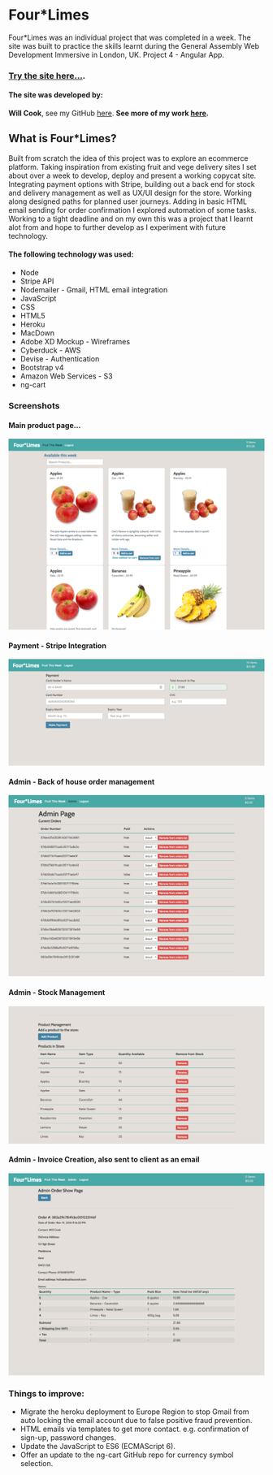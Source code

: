 # Four\*Limes
Four\*Limes was an individual project that was completed in a week. The site was built to practice the skills learnt during the General Assembly Web Development Immersive in London, UK. Project 4 - Angular App.

### [Try the site here...](http:fourlimes.herokuapp.com/).


#### The site was developed by:

**Will Cook**, see my GitHub [here](http://github.com/willcook4).
**See more of my work [here](http://doubleucook.com).** 

## What is Four*Limes?

Built from scratch the idea of this project was to explore an ecommerce platform. Taking inspiration from existing fruit and vege delivery sites I set about over a week to develop, deploy and present a working copycat site. Integrating payment options with Stripe, building out a back end for stock and delivery management as well as UX/UI design for the store. Working along designed paths for planned user journeys. Adding in basic HTML email sending for order confirmation I explored automation of some tasks. Working to a tight deadline and on my own this was a project that I learnt alot from and hope to further develop as I experiment with future technology.

#### The following technology was used:

* Node
* Stripe API
* Nodemailer - Gmail, HTML email integration
* JavaScript
* CSS
* HTML5
* Heroku
* MacDown
* Adobe XD Mockup - Wireframes
* Cyberduck - AWS
* Devise - Authentication
* Bootstrap v4
* Amazon Web Services - S3
* ng-cart

### Screenshots

#### Main product page...

![Shop: ](public/images/FourLimesShop.png "ScreenShot of the Main Shop")

#### Payment - Stripe Integration

![Payment: ](public/images/StripePayments.png "Payment Stripe Integration")

#### Admin - Back of house order management

![Admin - Orders: ](public/images/Admin1.png "Back of house order management")

#### Admin - Stock Management

![Admin - Stock Management: ](public/images/Admin2.png "Stock Management")

#### Admin - Invoice Creation, also sent to client as an email

![Admin - Invoice Creation: ](public/images/Admin3.png "Invoice Creation")

### Things to improve:

* Migrate the heroku deployment to Europe Region to stop Gmail from auto locking the email account due to false positive fraud prevention.
* HTML emails via templates to get more contact. e.g. confirmation of sign-up, password changes.
* Update the JavaScript to ES6 (ECMAScript 6).
* Offer an update to the ng-cart GitHub repo for currency symbol selection.  
